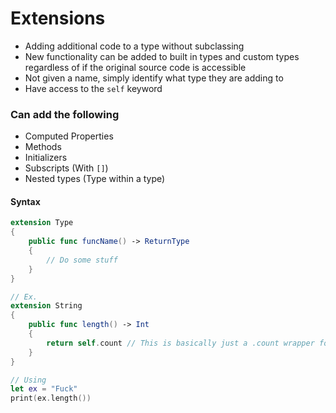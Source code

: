 # Extensions
- Adding additional code to a type without subclassing
- New functionality can be added to built in types and custom types regardless of if the original source code is accessible
- Not given a name, simply identify what type they are adding to
- Have access to the `self` keyword

### Can add the following
- Computed Properties
- Methods
- Initializers
- Subscripts (With `[]`)
- Nested types (Type within a type)

#### Syntax
```swift
extension Type
{
	public func funcName() -> ReturnType
	{
		// Do some stuff
	}
}

// Ex.
extension String
{
	public func length() -> Int
	{
		return self.count // This is basically just a .count wrapper for String
	}
}

// Using
let ex = "Fuck"
print(ex.length())
```
